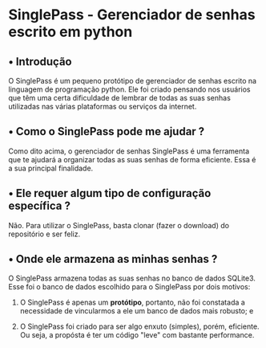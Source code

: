 # SinglePass - Gerenciador de senhas escrito em python

## • Introdução

O SinglePass é um pequeno protótipo de gerenciador de senhas escrito na linguagem de programação python.
Ele foi criado pensando nos usuários que têm uma certa dificuldade de lembrar de todas as suas senhas
utilizadas nas várias plataformas ou serviços da internet.

## • Como o SinglePass pode me ajudar ?

Como dito acima, o gerenciador de senhas SinglePass é uma ferramenta que te ajudará a organizar todas
as suas senhas de forma eficiente. Essa é a sua principal finalidade.

## • Ele requer algum tipo de configuração específica ?

Não. Para utilizar o SinglePass, basta clonar (fazer o download) do repositório e ser feliz.

## • Onde ele armazena as minhas senhas ?

O SinglePass armazena todas as suas senhas no banco de dados SQLite3. Esse foi o banco de dados escolhido
para o SinglePass por dois motivos:

1. O SinglePass é apenas um **protótipo**, portanto, não foi constatada a necessidade de vincularmos a ele um banco de dados mais robusto; e

2. O SinglePass foi criado para ser algo enxuto (simples), porém, eficiente. Ou seja, a propósta é ter um código "leve" com bastante performance.
